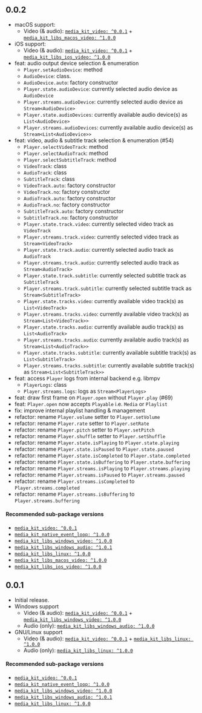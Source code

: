 ## 0.0.2

- macOS support:
  - Video (& audio): [`media_kit_video: ^0.0.1`](https://pub.dev/packages/media_kit_video/versions/0.0.1) + [`media_kit_libs_macos_video: ^1.0.0`](https://pub.dev/packages/media_kit_libs_macos_video/versions/1.0.0)
- iOS support:
  - Video (& audio): [`media_kit_video: ^0.0.1`](https://pub.dev/packages/media_kit_video/versions/0.0.1) + [`media_kit_libs_ios_video: ^1.0.0`](https://pub.dev/packages/media_kit_libs_ios_video/versions/1.0.0)
- feat: audio output device selection & enumeration
  - `Player.setAudioDevice`: method
  - `AudioDevice`: class.
  - `AudioDevice.auto`: factory constructor
  - `Player.state.audioDevice`: currently selected audio device as `AudioDevice`
  - `Player.streams.audioDevice`: currently selected audio device as `Stream<AudioDevice>`
  - `Player.state.audioDevices`: currently available audio device(s) as `List<AudioDevice>`
  - `Player.streams.audioDevices`: currently available audio device(s) as `Stream<List<AudioDevice>>`
- feat: video, audio & subtitle track selection & enumeration (#54)
  - `Player.selectVideoTrack`: method
  - `Player.selectAudioTrack`: method
  - `Player.selectSubtitleTrack`: method
  - `VideoTrack`: class
  - `AudioTrack`: class
  - `SubtitleTrack`: class
  - `VideoTrack.auto`: factory constructor
  - `VideoTrack.no`: factory constructor
  - `AudioTrack.auto`: factory constructor
  - `AudioTrack.no`: factory constructor
  - `SubtitleTrack.auto`: factory constructor
  - `SubtitleTrack.no`: factory constructor
  - `Player.state.track.video`: currently selected video track as `VideoTrack`
  - `Player.streams.track.video`: currently selected video track as `Stream<VideoTrack>`
  - `Player.state.track.audio`: currently selected audio track as `AudioTrack`
  - `Player.streams.track.audio`: currently selected audio track as `Stream<AudioTrack>`
  - `Player.state.track.subtitle`: currently selected subtitle track as `SubtitleTrack`
  - `Player.streams.track.subtitle`: currently selected subtitle track as `Stream<SubtitleTrack>`
  - `Player.state.tracks.video`: currently available video track(s) as `List<VideoTrack>`
  - `Player.streams.tracks.video`: currently available video track(s) as `Stream<List<VideoTrack>>`
  - `Player.state.tracks.audio`: currently available audio track(s) as `List<AudioTrack>`
  - `Player.streams.tracks.audio`: currently available audio track(s) as `Stream<List<AudioTrack>>`
  - `Player.state.tracks.subtitle`: currently available subtitle track(s) as `List<SubtitleTrack>`
  - `Player.streams.tracks.subtitle`: currently available subtitle track(s) as `Stream<List<SubtitleTrack>>`
- feat: access `Player` logs from internal backend e.g. libmpv
  - `PlayerLogs`: class
  - `Player.streams.logs`: logs as `Stream<PlayerLogs>`
- feat: draw first frame on `Player.open` without `Player.play` (#69)
- feat: `Player.open` now accepts `Playable` i.e. `Media` or `Playlist`
- fix: improve internal playlist handling & management
- refactor: rename `Player.volume` setter to `Player.setVolume`
- refactor: rename `Player.rate` setter to `Player.setRate`
- refactor: rename `Player.pitch` setter to `Player.setPitch`
- refactor: rename `Player.shuffle` setter to `Player.setShuffle`
- refactor: rename `Player.state.isPlaying` to `Player.state.playing`
- refactor: rename `Player.state.isPaused` to `Player.state.paused`
- refactor: rename `Player.state.isCompleted` to `Player.state.completed`
- refactor: rename `Player.state.isBuffering` to `Player.state.buffering`
- refactor: rename `Player.streams.isPlaying` to `Player.streams.playing`
- refactor: rename `Player.streams.isPaused` to `Player.streams.paused`
- refactor: rename `Player.streams.isCompleted` to `Player.streams.completed`
- refactor: rename `Player.streams.isBuffering` to `Player.streams.buffering`

#### Recommended sub-package versions

- [`media_kit_video: ^0.0.1`](https://pub.dev/packages/media_kit_video/versions/0.0.1)
- [`media_kit_native_event_loop: ^1.0.0`](https://pub.dev/packages/media_kit_native_event_loop/versions/1.0.0)
- [`media_kit_libs_windows_video: ^1.0.0`](https://pub.dev/packages/media_kit_libs_windows_video/versions/1.0.0)
- [`media_kit_libs_windows_audio: ^1.0.1`](https://pub.dev/packages/media_kit_libs_windows_audio/versions/1.0.1)
- [`media_kit_libs_linux: ^1.0.0`](https://pub.dev/packages/media_kit_libs_linux/versions/1.0.0)
- [`media_kit_libs_macos_video: ^1.0.0`](https://pub.dev/packages/media_kit_libs_macos_video/versions/1.0.0)
- [`media_kit_libs_ios_video: ^1.0.0`](https://pub.dev/packages/media_kit_libs_ios_video/versions/1.0.0)

## 0.0.1

- Initial release.
- Windows support
  - Video (& audio): [`media_kit_video: ^0.0.1`](https://pub.dev/packages/media_kit_video/versions/0.0.1) + [`media_kit_libs_windows_video: ^1.0.0`](https://pub.dev/packages/media_kit_libs_windows_video/versions/1.0.0)
  - Audio (only): [`media_kit_libs_windows_audio: ^1.0.0`](https://pub.dev/packages/media_kit_libs_windows_audio/versions/1.0.0)
- GNU/Linux support
  - Video (& audio): [`media_kit_video: ^0.0.1`](https://pub.dev/packages/media_kit_video/versions/0.0.1) + [`media_kit_libs_linux: ^1.0.0`](https://pub.dev/packages/media_kit_libs_linux/versions/1.0.0)
  - Audio (only): [`media_kit_libs_linux: ^1.0.0`](https://pub.dev/packages/media_kit_libs_linux/versions/1.0.0)

#### Recommended sub-package versions

- [`media_kit_video: ^0.0.1`](https://pub.dev/packages/media_kit_video/versions/0.0.1)
- [`media_kit_native_event_loop: ^1.0.0`](https://pub.dev/packages/media_kit_native_event_loop/versions/1.0.0)
- [`media_kit_libs_windows_video: ^1.0.0`](https://pub.dev/packages/media_kit_libs_windows_video/versions/1.0.0)
- [`media_kit_libs_windows_audio: ^1.0.1`](https://pub.dev/packages/media_kit_libs_windows_audio/versions/1.0.1)
- [`media_kit_libs_linux: ^1.0.0`](https://pub.dev/packages/media_kit_libs_linux/versions/1.0.0)
